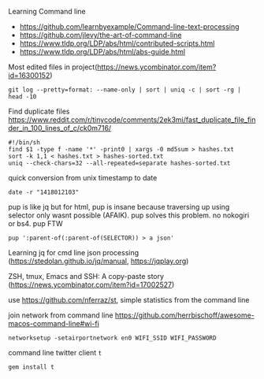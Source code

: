 Learning Command line
  * https://github.com/learnbyexample/Command-line-text-processing
  * https://github.com/jlevy/the-art-of-command-line
  * https://www.tldp.org/LDP/abs/html/contributed-scripts.html
  * https://www.tldp.org/LDP/abs/html/abs-guide.html

Most edited files in project(https://news.ycombinator.com/item?id=16300152)
```
git log --pretty=format: --name-only | sort | uniq -c | sort -rg | head -10
```
Find duplicate files https://www.reddit.com/r/tinycode/comments/2ek3mi/fast_duplicate_file_finder_in_100_lines_of_c/ck0m716/
```
#!/bin/sh
find $1 -type f -name '*' -print0 | xargs -0 md5sum > hashes.txt
sort -k 1,1 < hashes.txt > hashes-sorted.txt
uniq --check-chars=32 --all-repeated=separate hashes-sorted.txt
```
quick conversion from unix timestamp to date
```
date -r "1418012103" 
```
pup is like jq but for html, pup is insane because traversing up using selector only wasnt possible (AFAIK). pup solves this problem. no nokogiri or bs4. pup FTW 
```
pup ':parent-of(:parent-of(SELECTOR)) > a json' 
```
Learning jq for cmd line json processing (https://stedolan.github.io/jq/manual, https://jqplay.org)

ZSH, tmux, Emacs and SSH: A copy-paste story (https://news.ycombinator.com/item?id=17002527) 

use https://github.com/nferraz/st, simple statistics from the command line

join network from command line https://github.com/herrbischoff/awesome-macos-command-line#wi-fi
```
networksetup -setairportnetwork en0 WIFI_SSID WIFI_PASSWORD
```

command line twitter client `t` 
```
gem install t
```

